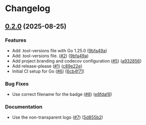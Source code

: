 # Changelog

## [0.2.0](https://github.com/triplyr/cobrafx/compare/v0.1.0...v0.2.0) (2025-08-25)


### Features

* Add .tool-versions file with Go 1.25.0 ([9bfa49a](https://github.com/triplyr/cobrafx/commit/9bfa49a2c8977f029a60f2ada67ce0eb632e6e43))
* Add .tool-versions file. ([#2](https://github.com/triplyr/cobrafx/issues/2)) ([9bfa49a](https://github.com/triplyr/cobrafx/commit/9bfa49a2c8977f029a60f2ada67ce0eb632e6e43))
* Add project branding and codecov configuration ([#5](https://github.com/triplyr/cobrafx/issues/5)) ([a932856](https://github.com/triplyr/cobrafx/commit/a93285630c0cadd7e57e3d392a01291d989812fd))
* Add release-please ([#1](https://github.com/triplyr/cobrafx/issues/1)) ([c89e22e](https://github.com/triplyr/cobrafx/commit/c89e22e26ce2331e1e078768f147d5048c900beb))
* Initial CI setup for Go ([#6](https://github.com/triplyr/cobrafx/issues/6)) ([6cb4f71](https://github.com/triplyr/cobrafx/commit/6cb4f71f39f782253ca009ff31338413744d98c3))


### Bug Fixes

* Use correct filename for the badge ([#8](https://github.com/triplyr/cobrafx/issues/8)) ([e8fdaf8](https://github.com/triplyr/cobrafx/commit/e8fdaf8a16b0ae3b1ebc8501346501c927eed6e4))


### Documentation

* Use the non-transparent logo ([#7](https://github.com/triplyr/cobrafx/issues/7)) ([5d855b2](https://github.com/triplyr/cobrafx/commit/5d855b28f5b3b270a9d42d4005508981dafe5fbf))
